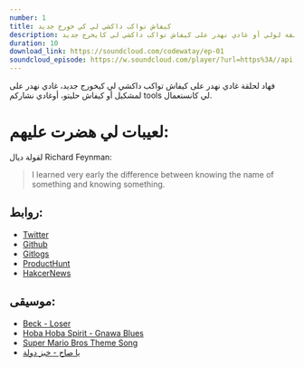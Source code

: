 ```yaml
---
number: 1
title: كيفاش تواكب داكشي لي كي خورج جديد
description: هادي لحلقة لولي أو غادي نهدر على كيفاش تواكب داكشي لي كايخرج جديد.
duration: 10
download_link: https://soundcloud.com/codewatay/ep-01
soundcloud_episode: https://w.soundcloud.com/player/?url=https%3A//api.soundcloud.com/tracks/260657348%3Fsecret_token%3Ds-LmZ6o&amp;color=ff5500&amp;auto_play=false&amp;hide_related=false&amp;show_comments=true&amp;show_user=true&amp;show_reposts=false
---
```


فهاد لحلقة غادي نهدر على كيفاش تواكب داكشي لي كيخورج جديد، غادي نهدر على لمشكيل أو كيفاش حليتو، أوغادي نشاركم tools لي كانستعمال.

# لعيبات لي هضرت عليهم:

لقولة ديال Richard Feynman:

> I learned very early the difference between knowing the name of something and knowing something.

## روابط:

- [Twitter](https://twitter.com/)
- [Github](https://github.com/)
- [Gitlogs](http://www.gitlogs.com/)
- [ProductHunt](https://www.producthunt.com/)
- [HakcerNews](https://news.ycombinator.com/)


## موسيقى:

- [Beck - Loser](https://www.youtube.com/watch?v=YgSPaXgAdzE)
- [Hoba Hoba Spirit - Gnawa Blues](https://www.youtube.com/watch?v=-xZVD1qlrAY)
- [Super Mario Bros Theme Song](https://www.youtube.com/watch?v=NTa6Xbzfq1U)
- [يا صاح - خبز دولة](https://soundcloud.com/khebezdawle/ya-sah)

